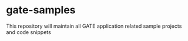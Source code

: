 # gate-samples
This repository will maintain all GATE application related sample projects and code snippets
